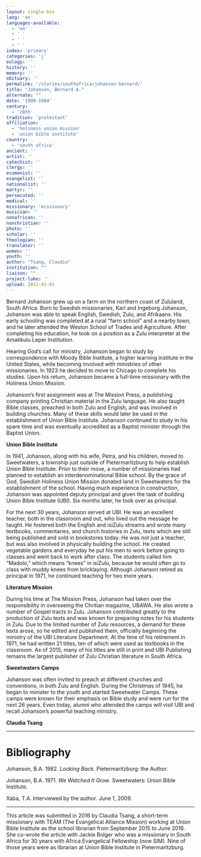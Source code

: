```yaml
---
layout: single-bio
lang: 'en'
languages-available:
  - 'en'
  - ' '
  - ' '
  - ' '
index: 'primary'
categories: 'j'
eulogy: ''
history: ''
memory: ''
obituary: ''
permalink: '/stories/southafrica/johanson-bernard/'
title: "Johanson, Bernard A."
alternate: ""
date: '1900-1984'
century:
  - '20th'
tradition: 'protestant'
affiliation:
  - 'holiness union mission'
  - 'union bible institute'
country:
  - 'south africa'
ancient: ''
artist: ''
catechist: ''
clergy: ''
ecumenist: ''
evangelist: ''
nationalist: ''
martyr: ''
persecuted: ''
medical: ''
missionary: 'missionary'
musician: ''
nonafrican: ''
nonchristian: ''
photo: ''
scholar: ''
theologian: ''
translator: ''
women: ''
youth: ''
author: "Tsang, Claudia"
institution: ""
liaison: ""
project-luke: ''
upload: 2011-01-01
---
```




Bernard Johanson grew up on a farm on the northern coast of Zululand, South Africa. Born to Swedish missionaries, Karl and Ingeborg Johanson, Johanson was able to speak English, Swedish, Zulu, and Afrikaans. His early schooling was completed at a rural “farm school” and a nearby town, and he later attended the Weston School of Trades and Agriculture. After completing his education, he took on a position as a Zulu interpreter at the Amatikulu Leper Institution.

Hearing God’s call for ministry, Johanson began to study by correspondence with Moody Bible Institute, a higher learning institute in the United States, while becoming involved with ministries of other missionaries. In 1923 he decided to move to Chicago to complete his studies. Upon his return, Johanson became a full-time missionary with the Holiness Union Mission.

Johanson’s first assignment was at The Mission Press, a publishing company printing Christian material in the Zulu language. He also taught Bible classes, preached in both Zulu and English, and was involved in building churches. Many of these skills would later be used in the establishment of Union Bible Institute. Johanson continued to study in his spare time and was eventually accredited as a Baptist minister through the Baptist Union.

**Union Bible Institute**

In 1941, Johanson, along with his wife, Petra, and his children, moved to Sweetwaters, a township just outside of Pietermaritzburg to help establish Union Bible Institute. Prior to their move, a number of missionaries had planned to establish an interdenominational Bible school. By the grace of God, Swedish Holiness Union Mission donated land in Sweetwaters for the establishment of the school. Having much experience in construction, Johanson was appointed deputy principal and given the task of building Union Bible Institute (UBI). Six months later, he took over as principal.

For the next 30 years, Johanson served at UBI. He was an excellent teacher, both in the classroom and out, who lived out the message he taught. He fostered both the English and isiZulu streams and wrote many textbooks, commentaries, and church histories in Zulu, texts which are still being published and sold in bookstores today. He was not just a teacher, but was also involved in physically building the school. He created vegetable gardens and everyday he put his men to work before going to classes and went back to work after class. The students called him “Madolo,” which means “knees” in isiZulu, because he would often go to class with muddy knees from bricklaying. Although Johanson retired as principal in 1971, he continued teaching for two more years.

**Literature Mission**

During his time at The Mission Press, Johanson had taken over the responsibility in overseeing the Chritian magazine, UBAWA. He also wrote a number of Gospel tracts in Zulu. Johanson contributed greatly to the production of Zulu texts and was known for preparing notes for his students in Zulu. Due to the limited number of Zulu resources, a demand for these texts arose, so he edited and published them, officially beginning the ministry of the UBI Literature Department. At the time of his retirement in 1971, he had written 21 titles, ten of which were used as textbooks in the classroom. As of 2015, many of his titles are still in print and UBI Publishing remains the largest publisher of Zulu Christian literature in South Africa.

**Sweetwaters Camps**

Johanson was often invited to preach at different churches and conventions, in both Zulu and English. During the Christmas of 1945, he began to minister to the youth and started Sweetwater Camps. These camps were known for their emphasis on Bible study and were run for the next 26 years. Even today, alumni who attended the camps will visit UBI and recall Johanson’s powerful teaching ministry.

**Claudia Tsang**

---

# Bibliography
Johanson, B.A. 1982. *Looking Back*. Pietermaritzburg: the Author.

Johanson, B.A. 1971. *We Watched It Grow*. Sweetwaters: Union Bible Institute.

Xaba, T.A.  Interviewed by the author.  June 1, 2009.

---

This article was submitted in 2016 by Claudia Tsang, a short-term missionary with TEAM (The Evangelical Alliance Mission) working at Union Bible Institute as the school librarian from September 2015 to June 2016. She co-wrote the article with Jackie Bolger who was a  missionary in South Africa for 30 years with Africa Evangelical Fellowship (now  SIM). Nine of those years were as librarian at Union Bible Institute in Pietermaritzburg.
